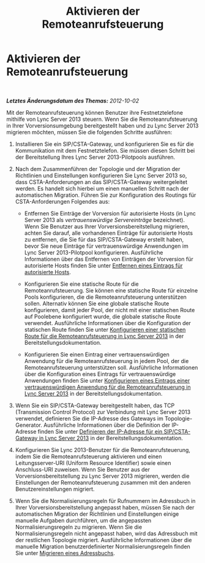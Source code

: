 ﻿---
title: Aktivieren der Remoteanrufsteuerung
TOCTitle: Aktivieren der Remoteanrufsteuerung
ms:assetid: 0b91d418-e6ed-4556-97af-e8523e01f249
ms:mtpsurl: https://technet.microsoft.com/de-de/library/JJ204664(v=OCS.15)
ms:contentKeyID: 49293139
ms.date: 05/19/2016
mtps_version: v=OCS.15
ms.translationtype: HT
---

# Aktivieren der Remoteanrufsteuerung

 

_**Letztes Änderungsdatum des Themas:** 2012-10-02_

Mit der Remoteanrufsteuerung können Benutzer ihre Festnetztelefone mithilfe von Lync Server 2013 steuern. Wenn Sie die Remoteanrufsteuerung in Ihrer Vorversionsumgebung bereitgestellt haben und zu Lync Server 2013 migrieren möchten, müssen Sie die folgenden Schritte ausführen:

1.  Installieren Sie ein SIP/CSTA-Gateway, und konfigurieren Sie es für die Kommunikation mit dem Festnetztelefon. Sie müssen diesen Schritt bei der Bereitstellung Ihres Lync Server 2013-Pilotpools ausführen.

2.  Nach dem Zusammenführen der Topologie und der Migration der Richtlinien und Einstellungen konfigurieren Sie Lync Server 2013 so, dass CSTA-Anforderungen an das SIP/CSTA-Gateway weitergeleitet werden. Es handelt sich hierbei um einen manuellen Schritt nach der automatischen Migration. Führen Sie zur Konfiguration des Routings für CSTA-Anforderungen Folgendes aus:
    
      - Entfernen Sie Einträge der Vorversion für autorisierte Hosts (in Lync Server 2013 als *vertrauenswürdige Servereinträge* bezeichnet). Wenn Sie Benutzer aus Ihrer Vorversionsbereitstellung migrieren, achten Sie darauf, alle vorhandenen Einträge für autorisierte Hosts zu entfernen, die Sie für das SIP/CSTA-Gateway erstellt haben, bevor Sie neue Einträge für vertrauenswürdige Anwendungen im Lync Server 2013-Pilotpool konfigurieren. Ausführliche Informationen über das Entfernen von Einträgen der Vorversion für autorisierte Hosts finden Sie unter [Entfernen eines Eintrags für autorisierte Hosts](remove-an-authorized-host-entry.md).
    
      - Konfigurieren Sie eine statische Route für die Remoteanrufsteuerung. Sie können eine statische Route für einzelne Pools konfigurieren, die die Remoteanrufsteuerung unterstützen sollen. Alternativ können Sie eine globale statische Route konfigurieren, damit jeder Pool, der nicht mit einer statischen Route auf Poolebene konfiguriert wurde, die globale statische Route verwendet. Ausführliche Informationen über die Konfiguration der statischen Route finden Sie unter [Konfigurieren einer statischen Route für die Remoteanrufsteuerung in Lync Server 2013](lync-server-2013-configure-a-static-route-for-remote-call-control.md) in der Bereitstellungsdokumentation.
    
      - Konfigurieren Sie einen Eintrag einer vertrauenswürdigen Anwendung für die Remoteanrufsteuerung in jedem Pool, der die Remoteanrufsteuerung unterstützen soll. Ausführliche Informationen über die Konfiguration eines Eintrags für vertrauenswürdige Anwendungen finden Sie unter [Konfigurieren eines Eintrags einer vertrauenswürdigen Anwendung für die Remoteanrufsteuerung in Lync Server 2013](lync-server-2013-configure-a-trusted-application-entry-for-remote-call-control.md) in der Bereitstellungsdokumentation.

3.  Wenn Sie ein SIP/CSTA-Gateway bereitgestellt haben, das TCP (Transmission Control Protocol) zur Verbindung mit Lync Server 2013 verwendet, definieren Sie die IP-Adresse des Gateways im Topologie-Generator. Ausführliche Informationen über die Definition der IP-Adresse finden Sie unter [Definieren der IP-Adresse für ein SIP/CSTA-Gateway in Lync Server 2013](lync-server-2013-define-a-sip-csta-gateway-ip-address.md) in der Bereitstellungsdokumentation.

4.  Konfigurieren Sie Lync 2013-Benutzer für die Remoteanrufsteuerung, indem Sie die Remoteanrufsteuerung aktivieren und einen Leitungsserver-URI (Uniform Resource Identifier) sowie einen Anschluss-URI zuweisen. Wenn Sie Benutzer aus der Vorversionsbereitstellung zu Lync Server 2013 migrieren, werden die Einstellungen der Remoteanrufsteuerung zusammen mit den anderen Benutzereinstellungen migriert.

5.  Wenn Sie die Normalisierungsregeln für Rufnummern im Adressbuch in Ihrer Vorversionsbereitstellung angepasst haben, müssen Sie nach der automatischen Migration der Richtlinien und Einstellungen einige manuelle Aufgaben durchführen, um die angepassten Normalisierungsregeln zu migrieren. Wenn Sie die Normalisierungsregeln nicht angepasst haben, wird das Adressbuch mit der restlichen Topologie migriert. Ausführliche Informationen über die manuelle Migration benutzerdefinierter Normalisierungsregeln finden Sie unter [Migrieren eines Adressbuchs](migrate-address-book_1.md).

